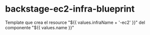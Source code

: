 # backstage-ec2-infra-blueprint

Template que crea el resource "${{ values.infraName + '-ec2' }}" del componente "${{ values.name }}"
